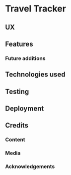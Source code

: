 # Travel Tracker

## **UX**

## **Features**

### Future additions

## **Technologies used**

## **Testing**

## **Deployment**

## **Credits**

### Content

### Media

### Acknowledgements
